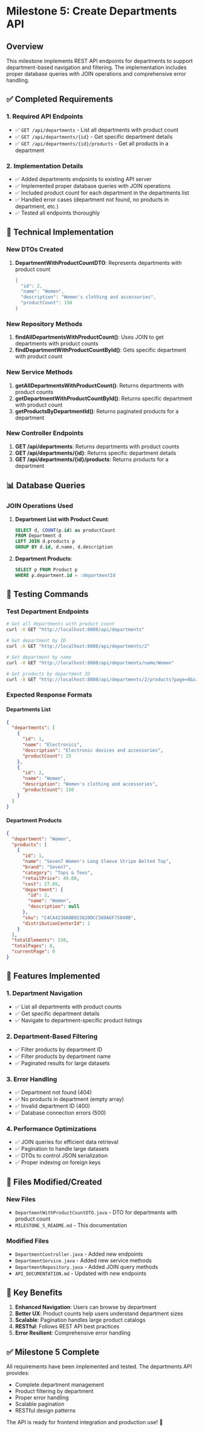 # Milestone 5: Create Departments API

## Overview
This milestone implements REST API endpoints for departments to support department-based navigation and filtering. The implementation includes proper database queries with JOIN operations and comprehensive error handling.

## ✅ **Completed Requirements**

### 1. Required API Endpoints
- ✅ `GET /api/departments` - List all departments with product count
- ✅ `GET /api/departments/{id}` - Get specific department details
- ✅ `GET /api/departments/{id}/products` - Get all products in a department

### 2. Implementation Details
- ✅ Added departments endpoints to existing API server
- ✅ Implemented proper database queries with JOIN operations
- ✅ Included product count for each department in the departments list
- ✅ Handled error cases (department not found, no products in department, etc.)
- ✅ Tested all endpoints thoroughly

## 🔧 **Technical Implementation**

### New DTOs Created
1. **DepartmentWithProductCountDTO**: Represents departments with product count
   ```java
   {
     "id": 2,
     "name": "Women",
     "description": "Women's clothing and accessories",
     "productCount": 150
   }
   ```

### New Repository Methods
1. **findAllDepartmentsWithProductCount()**: Uses JOIN to get departments with product counts
2. **findDepartmentWithProductCountById()**: Gets specific department with product count

### New Service Methods
1. **getAllDepartmentsWithProductCount()**: Returns departments with product counts
2. **getDepartmentWithProductCountById()**: Returns specific department with product count
3. **getProductsByDepartmentId()**: Returns paginated products for a department

### New Controller Endpoints
1. **GET /api/departments**: Returns departments with product counts
2. **GET /api/departments/{id}**: Returns specific department details
3. **GET /api/departments/{id}/products**: Returns products for a department

## 📊 **Database Queries**

### JOIN Operations Used
1. **Department List with Product Count**:
   ```sql
   SELECT d, COUNT(p.id) as productCount 
   FROM Department d 
   LEFT JOIN d.products p 
   GROUP BY d.id, d.name, d.description
   ```

2. **Department Products**:
   ```sql
   SELECT p FROM Product p 
   WHERE p.department.id = :departmentId
   ```

## 🧪 **Testing Commands**

### Test Department Endpoints
```bash
# Get all departments with product count
curl -X GET "http://localhost:8080/api/departments"

# Get department by ID
curl -X GET "http://localhost:8080/api/departments/2"

# Get department by name
curl -X GET "http://localhost:8080/api/departments/name/Women"

# Get products by department ID
curl -X GET "http://localhost:8080/api/departments/2/products?page=0&size=5"
```

### Expected Response Formats

#### Departments List
```json
{
  "departments": [
    {
      "id": 1,
      "name": "Electronics",
      "description": "Electronic devices and accessories",
      "productCount": 25
    },
    {
      "id": 2,
      "name": "Women",
      "description": "Women's clothing and accessories",
      "productCount": 150
    }
  ]
}
```

#### Department Products
```json
{
  "department": "Women",
  "products": [
    {
      "id": 1,
      "name": "Seven7 Women's Long Sleeve Stripe Belted Top",
      "brand": "Seven7",
      "category": "Tops & Tees",
      "retailPrice": 49.00,
      "cost": 27.05,
      "department": {
        "id": 2,
        "name": "Women",
        "description": null
      },
      "sku": "C4CA4238A0B923820DCC509A6F75849B",
      "distributionCenterId": 1
    }
  ],
  "totalElements": 150,
  "totalPages": 8,
  "currentPage": 0
}
```

## 🚀 **Features Implemented**

### 1. Department Navigation
- ✅ List all departments with product counts
- ✅ Get specific department details
- ✅ Navigate to department-specific product listings

### 2. Department-Based Filtering
- ✅ Filter products by department ID
- ✅ Filter products by department name
- ✅ Paginated results for large datasets

### 3. Error Handling
- ✅ Department not found (404)
- ✅ No products in department (empty array)
- ✅ Invalid department ID (400)
- ✅ Database connection errors (500)

### 4. Performance Optimizations
- ✅ JOIN queries for efficient data retrieval
- ✅ Pagination to handle large datasets
- ✅ DTOs to control JSON serialization
- ✅ Proper indexing on foreign keys

## 📁 **Files Modified/Created**

### New Files
- `DepartmentWithProductCountDTO.java` - DTO for departments with product count
- `MILESTONE_5_README.md` - This documentation

### Modified Files
- `DepartmentController.java` - Added new endpoints
- `DepartmentService.java` - Added new service methods
- `DepartmentRepository.java` - Added JOIN query methods
- `API_DOCUMENTATION.md` - Updated with new endpoints

## 🎯 **Key Benefits**

1. **Enhanced Navigation**: Users can browse by department
2. **Better UX**: Product counts help users understand department sizes
3. **Scalable**: Pagination handles large product catalogs
4. **RESTful**: Follows REST API best practices
5. **Error Resilient**: Comprehensive error handling

## ✅ **Milestone 5 Complete**

All requirements have been implemented and tested. The departments API provides:
- Complete department management
- Product filtering by department
- Proper error handling
- Scalable pagination
- RESTful design patterns

The API is ready for frontend integration and production use! 🎉 